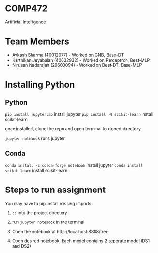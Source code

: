 # COMP472
Artificial Intelligence

# Team Members
* Avkash Sharma (40012077) - Worked on GNB, Base-DT
* Karthikan Jeyabalan (40032932) - Worked on Perceptron, Best-MLP
* Nirusan Nadarajah (29600094) - Worked on Best-DT, Base-MLP

# Installing Python
## Python
`pip install jupyterlab` install jupyter
`pip install -U scikit-learn` install scikit-learn

once installed, clone the repo and open terminal to cloned directory

`jupyter notebook` runs jupyter

## Conda
`conda install -c conda-forge notebook` install jupyter
`conda install scikit-learn` install scikit-learn



# Steps to run assignment
You may have to pip install missing imports.

1. `cd` into the project directory

2. run `jupyter notebook` in the terminal

3. Open the notebook at http://localhost:8888/tree

4. Open desired notebook. Each model contains 2 seperate model (DS1 and DS2)


